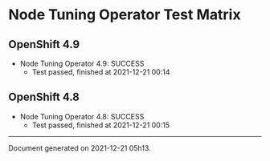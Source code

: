 
Node Tuning Operator Test Matrix
================================

OpenShift 4.9
-------------



* Node Tuning Operator 4.9: SUCCESS
  - Test passed, finished at 2021-12-21 00:14

OpenShift 4.8
-------------



* Node Tuning Operator 4.8: SUCCESS
  - Test passed, finished at 2021-12-21 00:15

---
Document generated on 2021-12-21 05h13.
